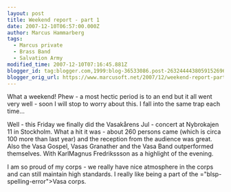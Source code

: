 ```yaml
---
layout: post
title: Weekend report - part 1
date: 2007-12-10T06:57:00.000Z
author: Marcus Hammarberg
tags:
  - Marcus private
  - Brass Band
  - Salvation Army
modified_time: 2007-12-10T07:16:45.881Z
blogger_id: tag:blogger.com,1999:blog-36533086.post-2632444438059152696
blogger_orig_url: https://www.marcusoft.net/2007/12/weekend-report-part-1.html
---
```


What a
weekend!
Phew - a most hectic period is to an end but it
all went very well - soon I will stop to worry about this. I fall into
the same trap each time...

Well - this Friday we finally did the Vasakårens
Jul - concert at Nybrokajen 11 in Stockholm. What a
hit it was - about 260 persons came (which is circa 100 more than last
year) and the reception from the audience was great. Also the Vasa Gospel,
Vasas
Granather
and the Vasa Band outperformed themselves.
With KarlMagnus Fredrikssson
as a highlight of the evening.

I am so proud of my corps - we really have nice atmosphere in the corps
and can still maintain high standards. I really like being a part of the
="blsp-spelling-error">Vasa
corps.
